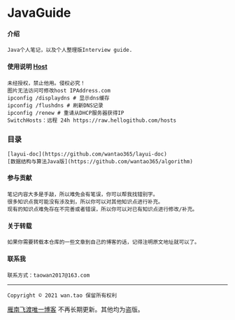 
# JavaGuide

#### 介绍
    Java个人笔记，以及个人整理版Interview guide.

#### 使用说明 [Host](https://raw.hellogithub.com/hosts)
    未经授权，禁止他用。侵权必究！
    图片无法访问可修改host IPAddress.com
    ipconfig /displaydns # 显示dns缓存 
    ipconfig /flushdns # 刷新DNS记录 
    ipconfig /renew # 重请从DHCP服务器获得IP 
    SwitchHosts：远程 24h https://raw.hellogithub.com/hosts

### 目录
    [layui-doc](https://github.com/wantao365/layui-doc)
    [数据结构与算法Java版](https://github.com/wantao365/algorithm)

#### 参与贡献

    笔记内容大多是手敲，所以难免会有笔误，你可以帮我找错别字。
    很多知识点我可能没有涉及到，所以你可以对其他知识点进行补充。
    现有的知识点难免存在不完善或者错误，所以你可以对已有知识点进行修改/补充。

#### 关于转载
    如果你需要转载本仓库的一些文章到自己的博客的话，记得注明原文地址就可以了。

#### 联系我
    联系方式：taowan2017@163.com
---

    Copyright © 2021 wan.tao 保留所有权利

[雁南飞渡唯一博客](https://blog.csdn.net/qq_34755766/) 不再长期更新。其他均为盗版。